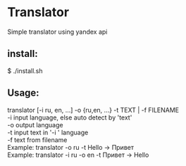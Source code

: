 Translator
==========

Simple translator using yandex api

install:
--------
$ ./install.sh

Usage:
------
translator [-i ru, en, ...] -o {ru,en, ...} -t TEXT | -f FILENAME  
-i        input language, else auto detect by 'text'  
-o                                   output language  
-t                input text in '-i <lang>' language  
-f                                text from filename  
Example: translator -o ru -t Hello		-> Привет  
Example: translator -i ru -o en -t Привет		-> Hello  
